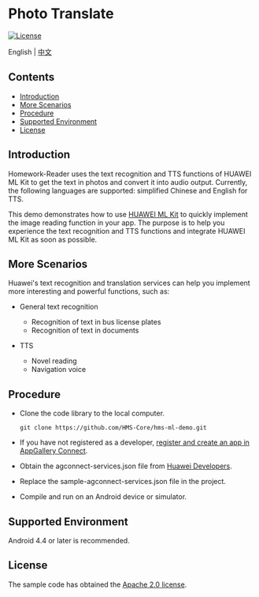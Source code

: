 # Photo Translate
[![License](https://img.shields.io/badge/Docs-hmsguides-brightgreen)](https://developer.huawei.com/consumer/en/doc/development/HMS-Guides/ml-introduction-4)

English | [中文](https://github.com/HMS-Core/hms-ml-demo/blob/master/Homework-Reader/README_ZH.md)
## Contents

 * [Introduction](#introduction)
 * [More Scenarios](#more-scenarios)
 * [Procedure](#procedure)
 * [Supported Environment](#supported-environment)
 * [License](#license)


## Introduction
Homework-Reader uses the text recognition and TTS functions of HUAWEI ML Kit to get the text in photos and convert it into audio output. Currently, the following languages are supported: simplified Chinese and English for TTS.

This demo demonstrates how to use [HUAWEI ML Kit](https://developer.huawei.com/consumer/en/hms/huawei-mlkit) to quickly implement the image reading function in your app. The purpose is to help you experience the text recognition and TTS functions and integrate HUAWEI ML Kit as soon as possible.


## More Scenarios
Huawei's text recognition and translation services can help you implement more interesting and powerful functions, such as:
- General text recognition
  - Recognition of text in bus license plates
  - Recognition of text in documents

- TTS
  - Novel reading
  - Navigation voice


## Procedure
 - Clone the code library to the local computer.

       git clone https://github.com/HMS-Core/hms-ml-demo.git

 - If you have not registered as a developer, [register and create an app in AppGallery Connect](https://developer.huawei.com/consumer/en/doc/start/10115).
 - Obtain the agconnect-services.json file from [Huawei Developers](https://developer.huawei.com/consumer/en/doc/development/HMS-Guides/ml-add-agc).
 - Replace the sample-agconnect-services.json file in the project.
 - Compile and run on an Android device or simulator.


## Supported Environment
Android 4.4 or later is recommended.

## License
The sample code has obtained the [Apache 2.0 license](http://www.apache.org/licenses/LICENSE-2.0).
